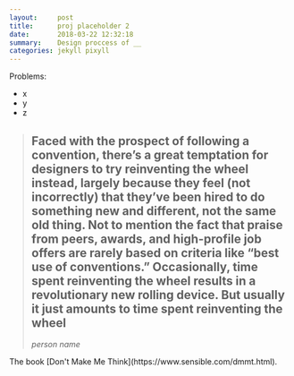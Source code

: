 ```yaml
---
layout:     post
title:      proj placeholder 2 
date:       2018-03-22 12:32:18
summary:    Design proccess of __
categories: jekyll pixyll
---
```



Problems:
* x
* y
* z

<blockquote>
  <p><h2>
    Faced with the prospect of following a convention, there’s a great temptation for designers to try reinventing the wheel instead, largely because they feel (not incorrectly) that they’ve been hired to do something new and different, not the same old thing. Not to mention the fact that praise from peers, awards, and high-profile job offers are rarely based on criteria like “best use of conventions.” Occasionally, time spent reinventing the wheel results in a revolutionary new rolling device. But usually it just amounts to time spent reinventing the wheel
  </h2></p>
  <footer><cite title="person name">person name</cite></footer>
</blockquote>
The book [Don't Make Me Think](https://www.sensible.com/dmmt.html).


